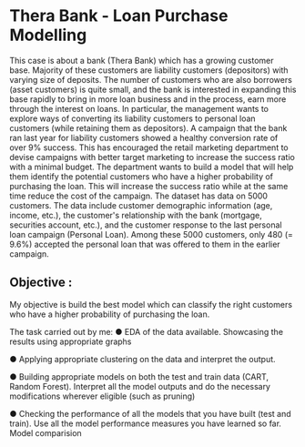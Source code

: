 # Thera Bank - Loan Purchase Modelling

This case is about a bank (Thera Bank) which has a growing customer base. Majority of these
customers are liability customers (depositors) with varying size of deposits. The number of
customers who are also borrowers (asset customers) is quite small, and the bank is interested in
expanding this base rapidly to bring in more loan business and in the process, earn more through
the interest on loans. In particular, the management wants to explore ways of converting its
liability customers to personal loan customers (while retaining them as depositors). A campaign
that the bank ran last year for liability customers showed a healthy conversion rate of over 9%
success. This has encouraged the retail marketing department to devise campaigns with better
target marketing to increase the success ratio with a minimal budget. The department wants to
build a model that will help them identify the potential customers who have a higher probability of
purchasing the loan. This will increase the success ratio while at the same time reduce the cost
of the campaign. The dataset has data on 5000 customers. The data include customer
demographic information (age, income, etc.), the customer's relationship with the bank
(mortgage, securities account, etc.), and the customer response to the last personal loan
campaign (Personal Loan). Among these 5000 customers, only 480 (= 9.6%) accepted the
personal loan that was offered to them in the earlier campaign.

## Objective : 

My objective is build the best model which can classify the
right customers who have a higher probability of purchasing the loan. 

The task carried out by me:
● EDA of the data available. Showcasing the results using appropriate graphs

● Applying appropriate clustering on the data and interpret the output.

● Building appropriate models on both the test and train data (CART, Random Forest). Interpret
all the model outputs and do the necessary modifications wherever eligible (such as pruning)

● Checking the performance of all the models that you have built (test and train). Use all the
model performance measures you have learned so far. Model comparision
